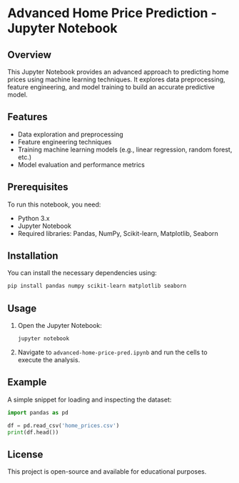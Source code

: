 # Advanced Home Price Prediction - Jupyter Notebook

## Overview
This Jupyter Notebook provides an advanced approach to predicting home prices using machine learning techniques. It explores data preprocessing, feature engineering, and model training to build an accurate predictive model.

## Features
- Data exploration and preprocessing
- Feature engineering techniques
- Training machine learning models (e.g., linear regression, random forest, etc.)
- Model evaluation and performance metrics

## Prerequisites
To run this notebook, you need:
- Python 3.x
- Jupyter Notebook
- Required libraries: Pandas, NumPy, Scikit-learn, Matplotlib, Seaborn

## Installation
You can install the necessary dependencies using:
```bash
pip install pandas numpy scikit-learn matplotlib seaborn
```

## Usage
1. Open the Jupyter Notebook:
   ```bash
   jupyter notebook
   ```
2. Navigate to `advanced-home-price-pred.ipynb` and run the cells to execute the analysis.

## Example
A simple snippet for loading and inspecting the dataset:
```python
import pandas as pd

df = pd.read_csv('home_prices.csv')
print(df.head())
```

## License
This project is open-source and available for educational purposes.
